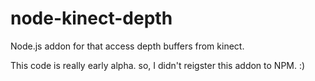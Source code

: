 node-kinect-depth
=================

Node.js addon for that access depth buffers from kinect.

This code is really early alpha. so, I didn't reigster this addon to NPM. :)
